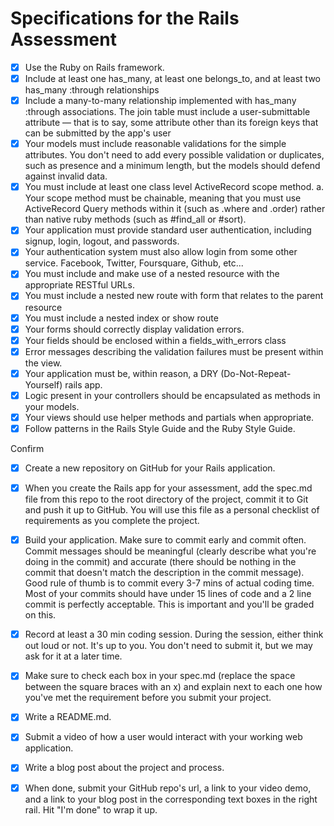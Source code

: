 # Specifications for the Rails Assessment

- [X] Use the Ruby on Rails framework.
- [X] Include at least one has_many, at least one belongs_to, and at least two has_many :through relationships
- [X] Include a many-to-many relationship implemented with has_many :through associations. The join table must include a user-submittable attribute — that is to say, some attribute other than its foreign keys that can be submitted by the app's user
- [X] Your models must include reasonable validations for the simple attributes. You don't need to add every possible validation or duplicates, such as presence and a minimum length, but the models should defend against invalid data.
- [X] You must include at least one class level ActiveRecord scope method. a. Your scope method must be chainable, meaning that you must use ActiveRecord Query methods within it (such as .where and .order) rather than native ruby methods (such as #find_all or #sort).
- [X] Your application must provide standard user authentication, including signup, login, logout, and passwords.
- [X] Your authentication system must also allow login from some other service. Facebook, Twitter, Foursquare, Github, etc...
- [X] You must include and make use of a nested resource with the appropriate RESTful URLs.
- [X] You must include a nested new route with form that relates to the parent resource
- [X] You must include a nested index or show route
- [X] Your forms should correctly display validation errors.
- [X] Your fields should be enclosed within a fields_with_errors class
- [X] Error messages describing the validation failures must be present within the view.
- [X] Your application must be, within reason, a DRY (Do-Not-Repeat-Yourself) rails app.
- [X] Logic present in your controllers should be encapsulated as methods in your models.
- [X] Your views should use helper methods and partials when appropriate.
- [X] Follow patterns in the Rails Style Guide and the Ruby Style Guide.

Confirm
- [X] Create a new repository on GitHub for your Rails application.
- [X] When you create the Rails app for your assessment, add the spec.md file from this repo to the root directory of the project, commit it to Git and push it up to GitHub. You will use this file as a personal checklist of requirements as you complete the project.
- [X] Build your application. Make sure to commit early and commit often. Commit messages should be meaningful (clearly describe what you're doing in the commit) and accurate (there should be nothing in the commit that doesn't match the description in the commit message). Good rule of thumb is to commit every 3-7 mins of actual coding time. Most of your commits should have under 15 lines of code and a 2 line commit is perfectly acceptable. This is important and you'll be graded on this.
- [X] Record at least a 30 min coding session. During the session, either think out loud or not. It's up to you. You don't need to submit it, but we may ask for it at a later time.
- [X] Make sure to check each box in your spec.md (replace the space between the square braces with an x) and explain next to each one how you've met the requirement before you submit your project.
- [X] Write a README.md.
- [X] Submit a video of how a user would interact with your working web application.
- [X] Write a blog post about the project and process.
- [X] When done, submit your GitHub repo's url, a link to your video demo, and a link to your blog post in the corresponding text boxes in the right rail. Hit "I'm done" to wrap it up.




